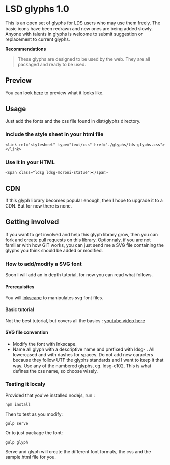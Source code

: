 # LSD glyphs 1.0 

This is an open set of glyphs for LDS users who may use them freely. The basic icons have been redrawn and new ones are being added slowly. 
Anyone with talents in glyphs is welcome to submit suggestion or replacement to current glyphs.

**Recommendations**
> These glyphs are designed to be used by the web. They are all packaged and ready to be used.

## Preview
You can look [here](dist/sample/sample.html) to preview what it looks like.

## Usage
Just add the fonts and the css file found in dist/glyphs directory.

### Include the style sheet in your html file
    <link rel="stylesheet" type="text/css" href="./glyphs/lds-glyphs.css"></link>

### Use it in your HTML
	<span class="ldsg ldsg-moroni-statue"></span>

## CDN
If this glyph library becomes popular enough, then I hope to upgrade it to a CDN. But for now there is none.

## Getting involved
If you want to get involved and help this glyph library grow, then you can fork and create pull requests on this library.
Optionnaly, if you are not familiar with how GIT works, you can just send me a SVG file containing the glyphs you think should be added or modified.

### How to add/modify a SVG font
Soon I will add an in depth tutorial, for now you can read what follows.

#### Prerequisites
You will [inkscape](https://inkscape.org/) to manipulates svg font files.

#### Basic tutorial
Not the best tutorial, but covers all the basics : [youtube video here](https://www.youtube.com/watch?v=_KX-e6sijGE)

#### SVG file convention
- Modify the font with Inkscape. 
- Name all glyph with a descriptive name and prefixed with ldsg- . All lowercased and with dashes for spaces.
Do not add new caracters because they follow UTF the glyphs standards and I want to keep it that way. Use any of the numbered glyphs, eg. ldsg-e102. This is what defines the css name, so choose wisely.


### Testing it localy
Provided that you've installed nodejs, run :

	npm install

Then to test as you modify:

	gulp serve

Or to just package the font:

	gulp glyph

Serve and glyph will create the different font formats, the css and the sample.html file for you.

